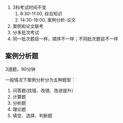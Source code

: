 1. 3科考试时间不变
    1. 8:30-11:00, 综合知识
    2. 14:30-18:00, 案例分析-论文
2. 案例和论文联考
3. 分多批次考试
4. 同一批次题目一样，顺序不一样；不同批次题目不一样







## 案例分析题

3道题，90分钟

一般情况下案例分析分为五种题型：
1. 问答题(找错、改错、改进提升)
2. 计算题
3. 分析题
4. 理论题
5. 填空、选择、判断题







